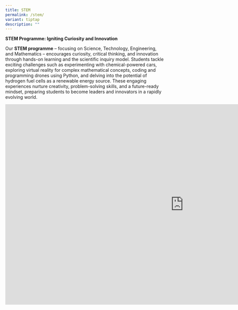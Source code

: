 ```yaml
---
title: STEM
permalink: /stem/
variant: tiptap
description: ""
---
```

<p><strong>STEM Programme: Igniting Curiosity and Innovation</strong>
</p>
<p>Our <strong>STEM programme</strong> – focusing on Science, Technology, Engineering,
and Mathematics – encourages curiosity, critical thinking, and innovation
through hands-on learning and the scientific inquiry model. Students tackle
exciting challenges such as experimenting with chemical-powered cars, exploring
virtual reality for complex mathematical concepts, coding and programming
drones using Python, and delving into the potential of hydrogen fuel cells
as a renewable energy source. These engaging experiences nurture creativity,
problem-solving skills, and a future-ready mindset, preparing students
to become leaders and innovators in a rapidly evolving world.</p>
<div class="iframe-wrapper">
<iframe height="630" width="1120" allowfullscreen="true" frameborder="0" src="https://www.youtube.com/embed/ivuL03fTwGs?si=Z_lAOaIU9Xz8XgHg"></iframe>
</div>
<p></p>